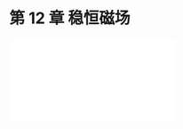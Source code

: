# 第 12 章 稳恒磁场

<object data="第 12 章 稳恒磁场.pdf" type="application/pdf" width="150%" height="800">
    <embed src="第 12 章 稳恒磁场.pdf" type="application/pdf" />
</object>